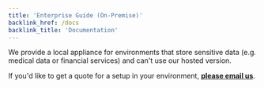 ```yaml
---
title: 'Enterprise Guide (On-Premise)'
backlink_href: /docs
backlink_title: 'Documentation'
---
```


We provide a local appliance for environments that store sensitive data
(e.g. medical data or financial services) and can't use our hosted version.

If you'd like to get a quote for a setup in your environment,
**[please email us](mailto:team@pganalyze.com%3Fsubject%3DLocal%20Installation)**.
